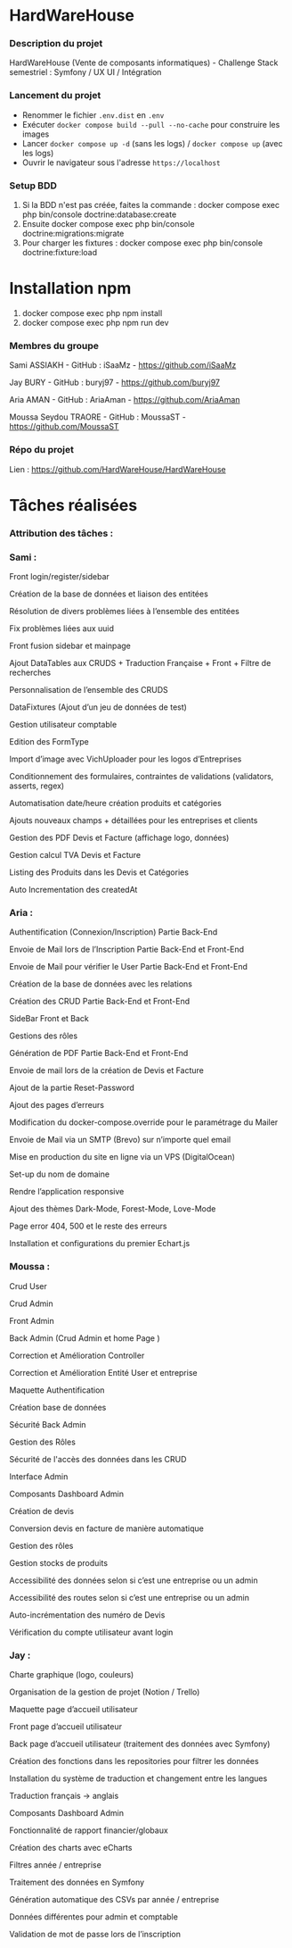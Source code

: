 # HardWareHouse

### Description du projet

HardWareHouse (Vente de composants informatiques) - Challenge Stack semestriel : Symfony / UX UI / Intégration

### Lancement du projet

- Renommer le fichier `.env.dist` en `.env`
- Exécuter `docker compose build --pull --no-cache` pour construire les images
- Lancer `docker compose up -d` (sans les logs) / `docker compose up` (avec les logs)
- Ouvrir le navigateur sous l'adresse `https://localhost`

### Setup BDD

1. Si la BDD n'est pas créée, faites la commande : docker compose exec php bin/console doctrine:database:create
2. Ensuite docker compose exec php bin/console doctrine:migrations:migrate
3. Pour charger les fixtures : docker compose exec php bin/console doctrine:fixture:load

# Installation npm

1. docker compose exec php npm install
2. docker compose exec php npm run dev

### Membres du groupe

Sami ASSIAKH - GitHub : iSaaMz - https://github.com/iSaaMz

Jay BURY - GitHub : buryj97 - https://github.com/buryj97

Aria AMAN - GitHub : AriaAman - https://github.com/AriaAman

Moussa Seydou TRAORE - GitHub : MoussaST - https://github.com/MoussaST

### Répo du projet

Lien : https://github.com/HardWareHouse/HardWareHouse


# Tâches réalisées

### Attribution des tâches : 

### Sami : 

Front login/register/sidebar

Création de la base de données et liaison des entitées

Résolution de divers problèmes liées à l’ensemble des entitées

Fix problèmes liées aux uuid

Front fusion sidebar et mainpage

Ajout DataTables aux CRUDS + Traduction Française + Front + Filtre de recherches

Personnalisation de l’ensemble des CRUDS

DataFixtures (Ajout d’un jeu de données de test)

Gestion utilisateur comptable

Edition des FormType

Import d’image avec VichUploader pour les logos d’Entreprises

Conditionnement des formulaires, contraintes de validations (validators, asserts, regex)

Automatisation date/heure création produits et catégories

Ajouts nouveaux champs + détaillées pour les entreprises et clients

Gestion des PDF Devis et Facture (affichage logo, données)

Gestion calcul TVA Devis et Facture

Listing des Produits dans les Devis et Catégories

Auto Incrementation des createdAt



### Aria : 

Authentification (Connexion/Inscription) Partie Back-End

Envoie de Mail lors de l’Inscription Partie Back-End et Front-End

Envoie de Mail pour vérifier le User Partie Back-End et Front-End

Création de la base de données avec les relations

Création des CRUD Partie Back-End et Front-End 

SideBar Front et Back 

Gestions des rôles

Génération de PDF Partie Back-End et Front-End

Envoie de mail lors de la création de Devis et Facture

Ajout de la partie Reset-Password

Ajout des pages d’erreurs

Modification du docker-compose.override pour le paramétrage du Mailer

Envoie de Mail via un SMTP (Brevo) sur n’importe quel email 

Mise en production du site en ligne via un VPS (DigitalOcean) 

Set-up du nom de domaine 

Rendre l’application responsive

Ajout des thèmes Dark-Mode, Forest-Mode, Love-Mode

Page error 404, 500 et le reste des erreurs 

Installation et configurations du premier Echart.js 



### Moussa :

Crud User 

Crud Admin

Front Admin

Back Admin (Crud Admin et home Page )

Correction et Amélioration Controller 

Correction et Amélioration Entité User et entreprise

Maquette Authentification

Création base de données

Sécurité Back Admin

Gestion des Rôles

Sécurité de l'accès des données dans les CRUD

Interface Admin

Composants Dashboard Admin 

Création de devis

Conversion devis en facture de manière  automatique

Gestion des rôles

Gestion stocks de produits

Accessibilité des données selon si c’est une entreprise ou un admin 

Accessibilité des routes selon si c’est une entreprise ou un admin

Auto-incrémentation des numéro de Devis

Vérification du compte utilisateur avant login 



### Jay :

Charte graphique (logo, couleurs)

Organisation de la gestion de projet (Notion / Trello)

Maquette page d’accueil utilisateur

Front page d’accueil utilisateur

Back page d’accueil utilisateur (traitement des données avec Symfony)

Création des fonctions dans les repositories pour filtrer les données

Installation du système de traduction et changement entre les langues

Traduction français -> anglais

Composants Dashboard Admin 

Fonctionnalité de rapport financier/globaux 

Création des charts avec eCharts

Filtres année / entreprise 

Traitement des données en Symfony

Génération automatique des CSVs par année / entreprise

Données différentes pour admin et comptable

Validation de mot de passe lors de l’inscription

